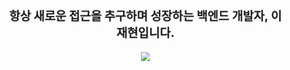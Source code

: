 <div align=center>
<h2>
  
**항상 새로운 접근을 추구하며 성장**하는 백엔드 개발자, 이재현입니다.

</h2>
</div>

<div align=center>
  <img src="https://img.shields.io/badge/Spring Boot-6DB33F?style=flat-square&logo=springboot&logoColor=white"/>
<!--   <img src="https://img.shields.io/badge/GraphQL-E10098?style=flat-square&logo=graphql&logoColor=white"/> -->
</div>
